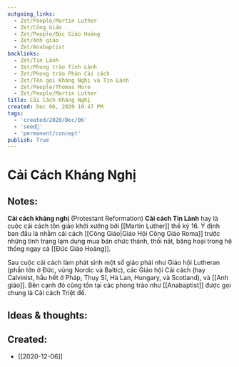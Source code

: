 ```yaml
---
outgoing_links:
  - Zet/People/Martin Luther
  - Zet/Công Giáo
  - Zet/People/Đức Giáo Hoàng
  - Zet/Anh giáo
  - Zet/Anabaptist
backlinks:
  - Zet/Tin Lành
  - Zet/Phong trào Tinh Lành
  - Zet/Phong trào Phản Cải cách
  - Zet/Tên gọi Kháng Nghị và Tin Lành
  - Zet/People/Thomas More
  - Zet/People/Martin Luther
title: Cải Cách Kháng Nghị
created: Dec 06, 2020 10:47 PM
tags:
  - 'created/2020/Dec/06'
  - 'seed🥜'
  - 'permanent/concept'
publish: True
---
```

# Cải Cách Kháng Nghị

## Notes:
**Cải cách kháng nghị** (Protestant Reformation) **Cải cách Tin Lành** hay  là cuộc cải cách tôn giáo khởi xướng bởi [[Martin Luther]] thế kỷ 16. Ý định ban đầu là nhằm cải cách [[Công Giáo|Giáo Hội Công Giáo Roma]] trước những tình trạng lạm dụng mua bán chức thánh, thối nát, băng hoại trong hệ thống ngay cả [[Đức Giáo Hoàng]]. 

Sau cuộc cải cách làm phát sinh một số giáo phái như Giáo hội Lutheran (phần lớn ở Đức, vùng Nordic và Baltic), các Giáo hội Cải cách (hay Calvinist, hầu hết ở Pháp, Thụy Sĩ, Hà Lan, Hungary, và Scotland), và [[Anh giáo]]. Bên cạnh đó cũng tồn tại các phong trào như [[Anabaptist]] được gọi chung là Cải cách Triệt để.

## Ideas & thoughts:

## Created:
- [[2020-12-06]]
